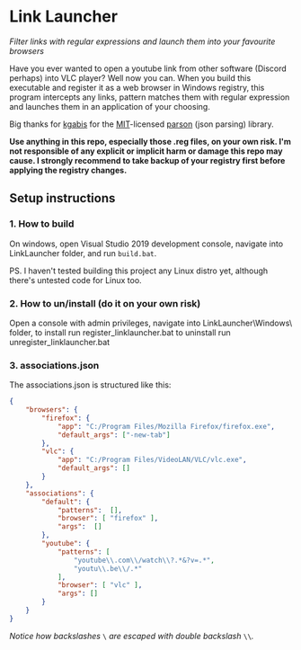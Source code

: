 # Link Launcher
*Filter links with regular expressions and launch them into your favourite browsers*

Have you ever wanted to open a youtube link from other software (Discord perhaps) into VLC player? Well now you can. When you build this executable and register it as a web browser in Windows registry, this program intercepts any links, pattern matches them with regular expression and launches them in an application of your choosing. 

Big thanks for [kgabis](https://github.com/kgabis) for the [MIT](https://github.com/kgabis/parson/blob/master/LICENSE)-licensed [parson](https://github.com/kgabis/parson) (json parsing) library.

**Use anything in this repo, especially those .reg files, on your own risk. I\'m not responsible of any explicit or implicit harm or damage this repo may cause. I strongly recommend to take backup of your registry first before applying the registry changes.** 

## Setup instructions
### 1. How to build
On windows, open Visual Studio 2019 development console, navigate into LinkLauncher folder, and run `build.bat`. 

PS. I haven\'t tested building this project any Linux distro yet, although there\'s untested code for Linux too.

### 2. How to un/install (do it on your own risk)
Open a console with admin privileges, navigate into LinkLauncher\Windows\ folder, to install run register_linklauncher.bat to uninstall run unregister_linklauncher.bat

### 3. associations.json
The associations.json is structured like this:
```json
{
	"browsers": {
		"firefox": {
			"app": "C:/Program Files/Mozilla Firefox/firefox.exe",
			"default_args": ["-new-tab"]
		},
		"vlc": {
			"app": "C:/Program Files/VideoLAN/VLC/vlc.exe",
			"default_args": []
		}
	},
	"associations": {
		"default": {
			"patterns":  [],
			"browser": [ "firefox" ],
			"args":  []
		},
		"youtube": {
			"patterns": [
				"youtube\\.com\\/watch\\?.*&?v=.*",
				"youtu\\.be\\/.*"
			],
			"browser": [ "vlc" ],
			"args": []
		}
	}
}
```
*Notice how backslashes* `\` *are escaped with double backslash* `\\`*.*


